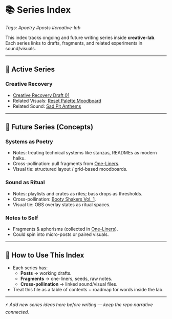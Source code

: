 # 📚 Series Index
*Tags: #poetry #posts #creative-lab*  

This index tracks ongoing and future writing series inside **creative-lab**.  
Each series links to drafts, fragments, and related experiments in sound/visuals.  

---

## 🌱 Active Series

### Creative Recovery
- [Creative Recovery Draft 01](posts/2025_creative_recovery.md)  
- Related Visuals: [Reset Palette Moodboard](../visuals/moodboards/reset_palette.md)  
- Related Sound: [Sad Pit Anthems](../sound/crates/sad_pit_anthems.md)  

---

## 🔮 Future Series (Concepts)

### Systems as Poetry
- Notes: treating technical systems like stanzas, READMEs as modern haiku.  
- Cross-pollination: pull fragments from [One-Liners](fragments/one_liners.md).  
- Visual tie: structured layout / grid-based moodboards.  

### Sound as Ritual
- Notes: playlists and crates as rites; bass drops as thresholds.  
- Cross-pollination: [Booty Shakers Vol. 1](../sound/crates/booty_shakers_vol1.md).  
- Visual tie: OBS overlay states as ritual spaces.  

### Notes to Self
- Fragments & aphorisms (collected in [One-Liners](fragments/one_liners.md)).  
- Could spin into micro-posts or paired visuals.  

---

## 📓 How to Use This Index
- Each series has:  
  - **Posts** → working drafts.  
  - **Fragments** → one-liners, seeds, raw notes.  
  - **Cross-pollination** → linked sound/visual files.  
- Treat this file as a table of contents + roadmap for words inside the lab.  

---

⚡ *Add new series ideas here before writing — keep the repo narrative connected.*
